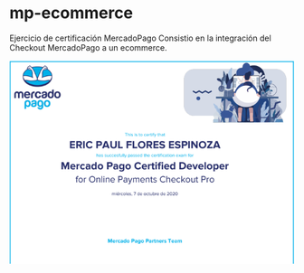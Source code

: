 # mp-ecommerce

Ejercicio de certificación MercadoPago
Consistio en la integración del Checkout MercadoPago a un ecommerce.

<div style="text-align: center;" >
<img src="docs/cert.png" width=800 />
</div>
